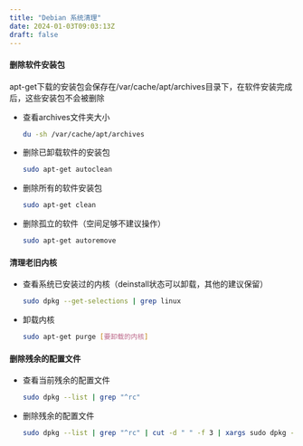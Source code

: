 ```yaml
---
title: "Debian 系统清理"
date: 2024-01-03T09:03:13Z
draft: false
---
```


#### 删除软件安装包
apt-get下载的安装包会保存在/var/cache/apt/archives目录下，在软件安装完成后，这些安装包不会被删除
- 查看archives文件夹大小
    ```bash
    du -sh /var/cache/apt/archives
    ```

- 删除已卸载软件的安装包
    ```bash
    sudo apt-get autoclean
    ```
    
- 删除所有的软件安装包
    ```bash
    sudo apt-get clean
    ```
    
- 删除孤立的软件（空间足够不建议操作）
    ```bash
    sudo apt-get autoremove
    ```

#### 清理老旧内核
- 查看系统已安装过的内核（deinstall状态可以卸载，其他的建议保留）
    ```bash
    sudo dpkg --get-selections | grep linux
    ```

- 卸载内核
    ```bash
    sudo apt-get purge [要卸载的内核]
    ```
    
#### 删除残余的配置文件
- 查看当前残余的配置文件
    ```bash
    sudo dpkg --list | grep "^rc"
    ```

- 删除残余的配置文件
    ```bash
    sudo dpkg --list | grep "^rc" | cut -d " " -f 3 | xargs sudo dpkg --purge
    ```
